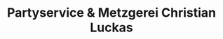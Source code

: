 ---
title: "Partyservice & Metzgerei Christian Luckas"
url: /ingelheim-am-rhein/partyservice-und-metzgerei-christian-luckas/
shop: Metzgerei
---